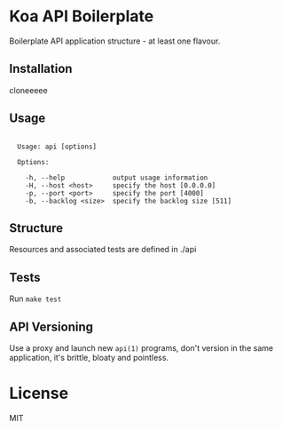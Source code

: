 
# Koa API Boilerplate

  Boilerplate API application structure - at least one flavour.

## Installation

  cloneeeee

## Usage

```

  Usage: api [options]

  Options:

    -h, --help            output usage information
    -H, --host <host>     specify the host [0.0.0.0]
    -p, --port <port>     specify the port [4000]
    -b, --backlog <size>  specify the backlog size [511]

```

## Structure

  Resources and associated tests are defined in ./api

##  Tests

  Run `make test`

## API Versioning

  Use a proxy and launch new `api(1)` programs, don't version
  in the same application, it's brittle, bloaty and pointless.

# License

  MIT